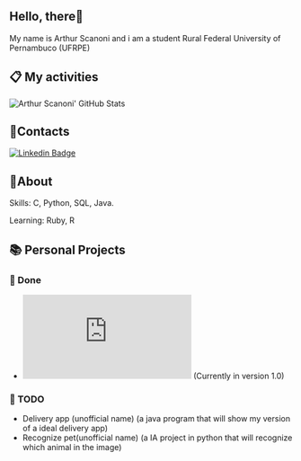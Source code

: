 ## Hello, there👋

My name is Arthur Scanoni and i am a student Rural Federal University of Pernambuco (UFRPE)

## :clipboard: My activities
<img src="https://github-readme-stats.vercel.app/api?username=arthursca&count_private=true&show_icons=true&theme=react" alt="Arthur Scanoni' GitHub Stats">

## :iphone:Contacts
[![Linkedin Badge](https://img.shields.io/badge/-Arthur_Scanoni-blue?style=flat-square&logo=Linkedin&logoColor=white&link=https://www.linkedin.com/in/arthur-scanoni-6b796b194/)](https://www.linkedin.com/in/arthur-scanoni-6b796b194/)

## :pushpin:About

Skills: C, Python, SQL, Java.

Learning: Ruby, R

## :books: Personal Projects

### :green_book: Done

* ![Sort.h](https://github.com/Arthursca/Sort.h) (Currently in version 1.0)

### :closed_book: TODO
* Delivery app (unofficial name) (a java program that will show my version of a ideal delivery app)
* Recognize pet(unofficial name) (a IA project in python that will recognize which animal in the image)


<!--
**Arthursca/Arthursca** is a ✨ _special_ ✨ repository because its `README.md` (this file) appears on your GitHub profile.

Here are some ideas to get you started:

- 🔭 I’m currently working on ...
- 🌱 I’m currently learning ...
- 👯 I’m looking to collaborate on ...
- 🤔 I’m looking for help with ...
- 💬 Ask me about ...
- 📫 How to reach me: ...
- 😄 Pronouns: ...
- ⚡ Fun fact: ...
-->

